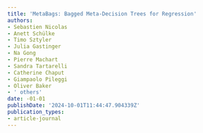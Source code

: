 ```yaml
---
title: 'MetaBags: Bagged Meta-Decision Trees for Regression'
authors:
- Sebastien Nicolas
- Anett Schülke
- Timo Sztyler
- Julia Gastinger
- Na Gong
- Pierre Machart
- Sandra Tartarelli
- Catherine Chaput
- Giampaolo Pileggi
- Oliver Baker
- ' others'
date: -01-01
publishDate: '2024-10-01T11:44:47.904339Z'
publication_types:
- article-journal
---
```

